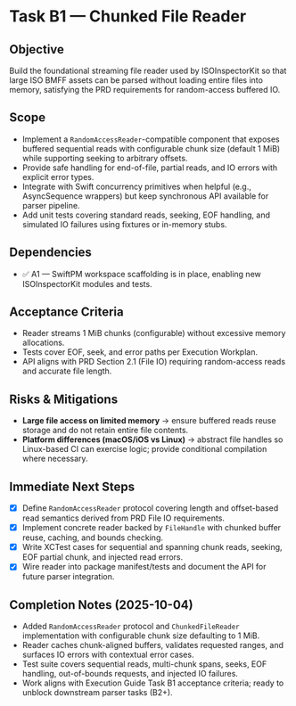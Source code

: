 # Task B1 — Chunked File Reader

## Objective
Build the foundational streaming file reader used by ISOInspectorKit so that large ISO BMFF assets can be parsed without loading entire files into memory, satisfying the PRD requirements for random-access buffered IO.

## Scope
- Implement a `RandomAccessReader`-compatible component that exposes buffered sequential reads with configurable chunk size (default 1 MiB) while supporting seeking to arbitrary offsets.
- Provide safe handling for end-of-file, partial reads, and IO errors with explicit error types.
- Integrate with Swift concurrency primitives when helpful (e.g., AsyncSequence wrappers) but keep synchronous API available for parser pipeline.
- Add unit tests covering standard reads, seeking, EOF handling, and simulated IO failures using fixtures or in-memory stubs.

## Dependencies
- ✅ A1 — SwiftPM workspace scaffolding is in place, enabling new ISOInspectorKit modules and tests.

## Acceptance Criteria
- Reader streams 1 MiB chunks (configurable) without excessive memory allocations.
- Tests cover EOF, seek, and error paths per Execution Workplan.
- API aligns with PRD Section 2.1 (File IO) requiring random-access reads and accurate file length.

## Risks & Mitigations
- **Large file access on limited memory** → ensure buffered reads reuse storage and do not retain entire file contents.
- **Platform differences (macOS/iOS vs Linux)** → abstract file handles so Linux-based CI can exercise logic; provide conditional compilation where necessary.

## Immediate Next Steps
 - [x] Define `RandomAccessReader` protocol covering length and offset-based read semantics derived from PRD File IO requirements.
 - [x] Implement concrete reader backed by `FileHandle` with chunked buffer reuse, caching, and bounds checking.
 - [x] Write XCTest cases for sequential and spanning chunk reads, seeking, EOF partial chunk, and injected read errors.
 - [x] Wire reader into package manifest/tests and document the API for future parser integration.

## Completion Notes (2025-10-04)
- Added `RandomAccessReader` protocol and `ChunkedFileReader` implementation with configurable chunk size defaulting to 1 MiB.
- Reader caches chunk-aligned buffers, validates requested ranges, and surfaces IO errors with contextual error cases.
- Test suite covers sequential reads, multi-chunk spans, seeks, EOF handling, out-of-bounds requests, and injected IO failures.
- Work aligns with Execution Guide Task B1 acceptance criteria; ready to unblock downstream parser tasks (B2+).
